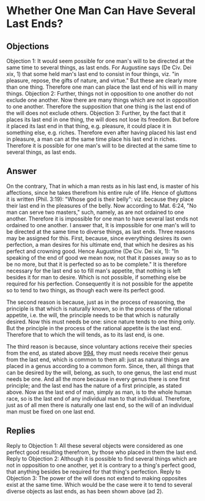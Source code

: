# Whether One Man Can Have Several Last Ends?
## Objections
Objection 1: It would seem possible for one man's will to be directed at the same time to several things, as last ends. For Augustine says (De Civ. Dei xix, 1) that some held man's last end to consist in four things, viz. "in pleasure, repose, the gifts of nature, and virtue." But these are clearly more than one thing. Therefore one man can place the last end of his will in many things.
Objection 2: Further, things not in opposition to one another do not exclude one another. Now there are many things which are not in opposition to one another. Therefore the supposition that one thing is the last end of the will does not exclude others.
Objection 3: Further, by the fact that it places its last end in one thing, the will does not lose its freedom. But before it placed its last end in that thing, e.g. pleasure, it could place it in something else, e.g. riches. Therefore even after having placed his last end in pleasure, a man can at the same time place his last end in riches. Therefore it is possible for one man's will to be directed at the same time to several things, as last ends.
## Answer
On the contrary, That in which a man rests as in his last end, is master of his affections, since he takes therefrom his entire rule of life. Hence of gluttons it is written (Phil. 3:19): "Whose god is their belly": viz. because they place their last end in the pleasures of the belly. Now according to Mat. 6:24, "No man can serve two masters," such, namely, as are not ordained to one another. Therefore it is impossible for one man to have several last ends not ordained to one another.
I answer that, It is impossible for one man's will to be directed at the same time to diverse things, as last ends. Three reasons may be assigned for this. First, because, since everything desires its own perfection, a man desires for his ultimate end, that which he desires as his perfect and crowning good. Hence Augustine (De Civ. Dei xix, 1): "In speaking of the end of good we mean now, not that it passes away so as to be no more, but that it is perfected so as to be complete." It is therefore necessary for the last end so to fill man's appetite, that nothing is left besides it for man to desire. Which is not possible, if something else be required for his perfection. Consequently it is not possible for the appetite so to tend to two things, as though each were its perfect good.

The second reason is because, just as in the process of reasoning, the principle is that which is naturally known, so in the process of the rational appetite, i.e. the will, the principle needs to be that which is naturally desired. Now this must needs be one: since nature tends to one thing only. But the principle in the process of the rational appetite is the last end. Therefore that to which the will tends, as to its last end, is one.

The third reason is because, since voluntary actions receive their species from the end, as stated above [994](A[3]), they must needs receive their genus from the last end, which is common to them all: just as natural things are placed in a genus according to a common form. Since, then, all things that can be desired by the will, belong, as such, to one genus, the last end must needs be one. And all the more because in every genus there is one first principle; and the last end has the nature of a first principle, as stated above. Now as the last end of man, simply as man, is to the whole human race, so is the last end of any individual man to that individual. Therefore, just as of all men there is naturally one last end, so the will of an individual man must be fixed on one last end.
## Replies
Reply to Objection 1: All these several objects were considered as one perfect good resulting therefrom, by those who placed in them the last end.
Reply to Objection 2: Although it is possible to find several things which are not in opposition to one another, yet it is contrary to a thing's perfect good, that anything besides be required for that thing's perfection.
Reply to Objection 3: The power of the will does not extend to making opposites exist at the same time. Which would be the case were it to tend to several diverse objects as last ends, as has been shown above (ad 2).